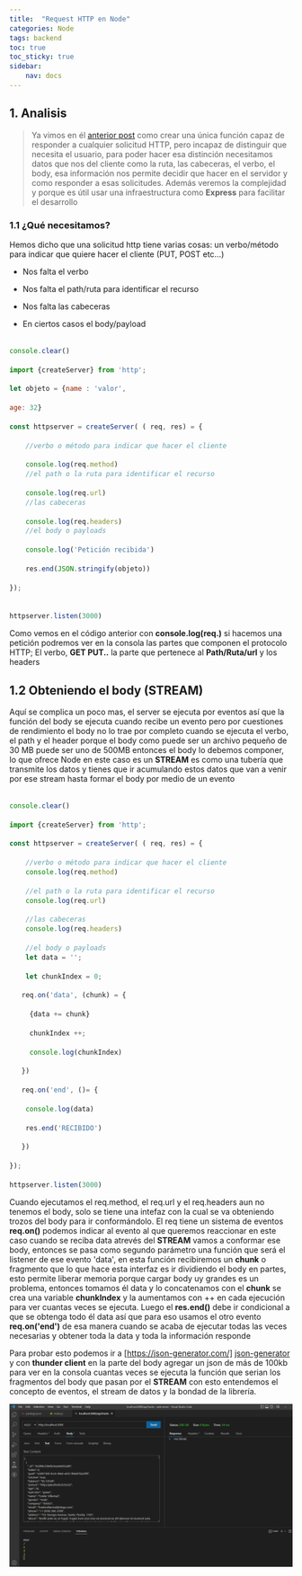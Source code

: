 ```yaml
---
title:  "Request HTTP en Node"
categories: Node 
tags: backend 
toc: true
toc_sticky: true
sidebar:
    nav: docs
---
```


## 1. Analisis  

> Ya vimos en él [anterior post][como-crear-servidor-en-node] como crear una única función capaz de responder a cualquier solicitud HTTP, pero incapaz de distinguir que necesita el usuario, para poder hacer esa distinción necesitamos datos que nos del cliente como la ruta, las cabeceras, el verbo, el body, esa información nos permite decidir que hacer en el servidor y como responder a esas solicitudes. Además veremos la complejidad y porque es útil usar una infraestructura como **Express** para facilitar el desarrollo


### 1.1 ¿Qué necesitamos?


Hemos dicho que una solicitud http tiene varias cosas: un verbo/método para indicar que quiere hacer el cliente (PUT, POST etc…)


+ Nos falta el verbo

+ Nos falta el path/ruta para identificar el recurso

+ Nos falta las cabeceras 

+ En ciertos casos el body/payload


```js

console.clear()

import {createServer} from 'http';

let objeto = {name : 'valor',

age: 32}

const httpserver = createServer( ( req, res) = {

    //verbo o método para indicar que hacer el cliente 

    console.log(req.method)
    //el path o la ruta para identificar el recurso 

    console.log(req.url)
    //las cabeceras

    console.log(req.headers)
    //el body o payloads

    console.log('Petición recibida')

    res.end(JSON.stringify(objeto))

});


httpserver.listen(3000)

```

Como vemos en el código anterior con **console.log(req.)** si hacemos una petición podremos ver en la consola las partes que componen el protocolo HTTP; El verbo, **GET PUT..** la parte que pertenece al **Path/Ruta/url** y los headers 



## 1.2 Obteniendo el body (STREAM)


Aquí se complica un poco mas, el server se ejecuta por eventos así que la función del body se ejecuta cuando recibe un evento pero por cuestiones de rendimiento el body no lo trae por completo cuando se ejecuta el verbo, el path y el header porque el body como puede ser un archivo pequeño de 30 MB puede ser uno de 500MB entonces el body lo debemos componer, lo que ofrece Node en este caso es un **STREAM** es como una tubería que transmite los datos y tienes que ir acumulando estos datos que van a venir por ese stream hasta formar el body por medio de un evento


```js

console.clear()

import {createServer} from 'http';

const httpserver = createServer( ( req, res) = {

    //verbo o método para indicar que hacer el cliente 
    console.log(req.method)

    //el path o la ruta para identificar el recurso 
    console.log(req.url)

    //las cabeceras
    console.log(req.headers)

    //el body o payloads
    let data = '';

    let chunkIndex = 0;

   req.on('data', (chunk) = {

     {data += chunk}

     chunkIndex ++;

     console.log(chunkIndex)

   })

   req.on('end', ()= {

    console.log(data)

    res.end('RECIBIDO')

   })

});

httpserver.listen(3000)

```

Cuando ejecutamos el req.method, el req.url y el req.headers aun no tenemos el body, solo se tiene una intefaz con la cual se va obteniendo trozos del body para ir conformándolo. El req tiene un sistema de eventos **req.on()** podemos indicar al evento al que queremos reaccionar en este caso cuando se reciba data atrevés del **STREAM** vamos a conformar ese body, entonces se pasa como segundo parámetro una función que será el listener de ese evento 'data', en esta función recibiremos un **chunk** o fragmento que lo que hace esta interfaz es ir dividiendo el body en partes, esto permite liberar memoria porque cargar body uy grandes es un problema, entonces tomamos él data y lo concatenamos con el **chunk** se crea una variable **chunkIndex** y la aumentamos con ++ en cada ejecución para ver cuantas veces se ejecuta. Luego el **res.end()** debe ir condicional a que se obtenga todo él data así que para eso usamos el otro evento **req.on('end')** de esa manera cuando se acaba de ejecutar todas las veces necesarias y obtener toda la data y toda la información responde


Para probar esto podemos ir a [https://json-generator.com/] [json-generator] y con **thunder client** en la parte del body agregar un json de más de 100kb para ver en la consola cuantas veces se ejecuta la función que serian los fragmentos del body que pasan por el **STREAM** con esto entendemos el concepto de eventos, el stream de datos y la bondad de la librería.

![thunder-client](/assets/images/chunk-data.png)


[json-generator]: https://json-generator.com/
[como-crear-servidor-en-node]: https://idevlin.github.io/node/como-crear-un-servidor-en-node/